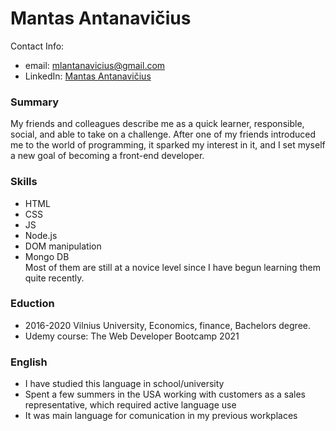 # Mantas Antanavičius

Contact Info:
* email: mlantanavicius@gmail.com
* LinkedIn: [Mantas Antanavičius](https://www.linkedin.com/in/mantas-antanavi%C4%8Dius-b320a51b7/)

### Summary
My friends and colleagues describe me as a quick learner, responsible, social, and able to take on a challenge. After one of my friends introduced me to the world of programming, it sparked my interest in it, and I set myself a new goal of becoming a front-end developer.

### Skills
* HTML
* CSS
* JS
* Node.js
* DOM manipulation
* Mongo DB <br>
Most of them are still at a novice level since I have begun learning them quite recently.

### Eduction
* 2016-2020 Vilnius University, Economics, finance, Bachelors degree.
* Udemy course: The Web Developer Bootcamp 2021

### English
* I have studied this language in school/university
* Spent a few summers in the USA working with customers as a sales representative, which required active language use
* It was main language for comunication in my previous workplaces